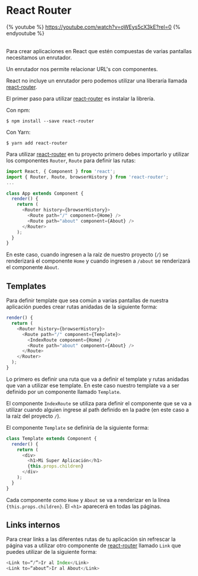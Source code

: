 # React Router

{% youtube %} https://youtube.com/watch?v=oWEys5cX3kE?rel=0 {% endyoutube %}

<br>
Para crear aplicaciones en React que estén compuestas de varias pantallas necesitamos un enrutador.

Un enrutador nos permite relacionar URL's con componentes.

React no incluye un enrutador pero podemos utilizar una liberaría llamada [react-router](https://github.com/ReactTraining/react-router).

El primer paso para utilizar [react-router](https://github.com/ReactTraining/react-router) es instalar la librería.

Con npm:

```shell
$ npm install --save react-router
```

Con Yarn:

```shell
$ yarn add react-router
```

Para utilizar [react-router](https://github.com/ReactTraining/react-router) en tu proyecto primero debes importarlo y utilizar los componentes `Router`, `Route` para definir las rutas:

```js
import React, { Component } from 'react';
import { Router, Route, browserHistory } from 'react-router';
...

class App extends Component {
  render() {
    return (
      <Router history={browserHistory}>
        <Route path="/" component={Home} />
        <Route path="about" component={About} />
      </Router>
    );
  }
}
```

En este caso, cuando ingresen a la raíz de nuestro proyecto (`/`) se renderizará el componente `Home` y cuando ingresen a `/about` se renderizará el componente `About`.

## Templates

Para definir template que sea común a varias pantallas de nuestra aplicación puedes crear rutas anidadas de la siguiente forma:

```js
render() {
  return (
    <Router history={browserHistory}>
      <Route path="/" component={Template}>
        <IndexRoute component={Home} />
        <Route path="about" component={About} />
      </Route>
    </Router>
  );
}
```

Lo primero es definir una ruta que va a definir el template y rutas anidadas que van a utilizar ese template. En este caso nuestro template va a ser definido por un componente llamado `Template`.

El componente `IndexRoute` se utiliza para definir el componente que se va a utilizar cuando alguien ingrese al path definido en la padre (en este caso a la raíz del proyecto `/`).

El componente `Template` se definiría de la siguiente forma:

```js
class Template extends Component {
  render() {
    return (
      <div>
        <h1>Mi Super Aplicación</h1>
        {this.props.children}
      </div>
    );
  }
}
```

Cada componente como `Home` y `About` se va a renderizar en la línea `{this.props.children}`. El `<h1>` aparecerá en todas las páginas.

## Links internos

Para crear links a las diferentes rutas de tu aplicación sin refrescar la página vas a utilizar otro componente de [react-router](https://github.com/ReactTraining/react-router) llamado `Link` que puedes utilizar de la siguiente forma:

```js
<Link to=“/”>Ir al Index</Link>
<Link to=“about”>Ir al About</Link>
```
